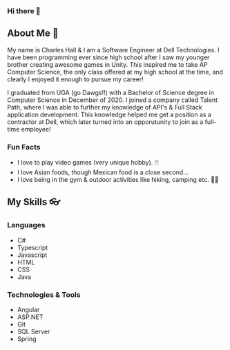 ### Hi there 👋
## About Me 🚀
My name is Charles Hall & I am a Software Engineer at Dell Technologies. I have been programming ever since high school after I saw my younger brother creating awesome games in Unity. This inspired me to take AP Computer Science, the only class offered at my high school at the time, and clearly I enjoyed it enough to pursue my career! 

I graduated from UGA (go Dawgs!!) with a Bachelor of Science degree in Computer Science in December of 2020. I joined a company called Talent Path, where I was able to further my knowledge of API's & Full Stack application development. This knowledge helped me get a position as a contractor at Dell, which later turned into an opporutunity to join as a full-time employee!

### Fun Facts
- I love to play video games (very unique hobby). 🖱️
- I love Asian foods, though Mexican food is a close second...
- I love being in the gym & outdoor activities like hiking, camping etc. 🏋️‍♂️

## My Skills 👓

### Languages
- C#
- Typescript
- Javascript
- HTML
- CSS
- Java

### Technologies & Tools
- Angular
- ASP.NET
- Git
- SQL Server
- Spring

